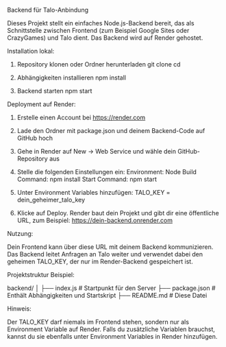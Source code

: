 Backend für Talo-Anbindung

Dieses Projekt stellt ein einfaches Node.js-Backend bereit, das als Schnittstelle zwischen Frontend (zum Beispiel Google Sites oder CrazyGames) und Talo dient. Das Backend wird auf Render gehostet.

Installation lokal:

1. Repository klonen oder Ordner herunterladen
   git clone <repo-url>
   cd <ordnername>

2. Abhängigkeiten installieren
   npm install

3. Backend starten
   npm start

Deployment auf Render:

1. Erstelle einen Account bei https://render.com

2. Lade den Ordner mit package.json und deinem Backend-Code auf GitHub hoch

3. Gehe in Render auf New -> Web Service und wähle dein GitHub-Repository aus

4. Stelle die folgenden Einstellungen ein:
   Environment: Node
   Build Command:
     npm install
   Start Command:
     npm start

5. Unter Environment Variables hinzufügen:
   TALO_KEY = dein_geheimer_talo_key

6. Klicke auf Deploy. Render baut dein Projekt und gibt dir eine öffentliche URL, zum Beispiel:
   https://dein-backend.onrender.com

Nutzung:

Dein Frontend kann über diese URL mit deinem Backend kommunizieren. Das Backend leitet Anfragen an Talo weiter und verwendet dabei den geheimen TALO_KEY, der nur im Render-Backend gespeichert ist.

Projektstruktur Beispiel:

backend/
│
├── index.js        # Startpunkt für den Server
├── package.json    # Enthält Abhängigkeiten und Startskript
├── README.md       # Diese Datei

Hinweis:

Der TALO_KEY darf niemals im Frontend stehen, sondern nur als Environment Variable auf Render. Falls du zusätzliche Variablen brauchst, kannst du sie ebenfalls unter Environment Variables in Render hinzufügen.
